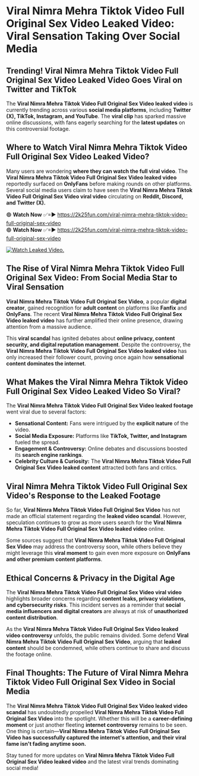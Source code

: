 # Viral Nimra Mehra Tiktok Video Full Original Sex Video Leaked Video: Viral Sensation Taking Over Social Media

## **Trending! Viral Nimra Mehra Tiktok Video Full Original Sex Video Leaked Video Goes Viral on Twitter and TikTok**
The **Viral Nimra Mehra Tiktok Video Full Original Sex Video leaked video** is currently trending across various **social media platforms**, including **Twitter (X), TikTok, Instagram, and YouTube**. The **viral clip** has sparked massive online discussions, with fans eagerly searching for the **latest updates** on this controversial footage.

## **Where to Watch Viral Nimra Mehra Tiktok Video Full Original Sex Video Leaked Video?**
Many users are wondering **where they can watch the full viral video**. The **Viral Nimra Mehra Tiktok Video Full Original Sex Video leaked video** reportedly surfaced on **OnlyFans** before making rounds on other platforms. Several social media users claim to have seen the **Viral Nimra Mehra Tiktok Video Full Original Sex Video viral video** circulating on **Reddit, Discord, and Twitter (X).**

🟢 **Watch Now** ✅=► https://2k25fun.com/viral-nimra-mehra-tiktok-video-full-original-sex-video  
🟢 **Watch Now** ✅=► https://2k25fun.com/viral-nimra-mehra-tiktok-video-full-original-sex-video  

[![Watch Leaked Video.](https://miro.medium.com/v2/resize:fit:828/format:webp/1*cilzJN44JGOrTw9NJCrNHA.gif "Watch Leaked Video")](https://2k25fun.com/viral-nimra-mehra-tiktok-video-full-original-sex-video)

## **The Rise of Viral Nimra Mehra Tiktok Video Full Original Sex Video: From Social Media Star to Viral Sensation**
**Viral Nimra Mehra Tiktok Video Full Original Sex Video**, a popular **digital creator**, gained recognition for **adult content** on platforms like **Fanfix** and **OnlyFans**. The recent **Viral Nimra Mehra Tiktok Video Full Original Sex Video leaked video** has further amplified their online presence, drawing attention from a massive audience.

This **viral scandal** has ignited debates about **online privacy, content security, and digital reputation management**. Despite the controversy, the **Viral Nimra Mehra Tiktok Video Full Original Sex Video leaked video** has only increased their follower count, proving once again how **sensational content dominates the internet**.

## **What Makes the Viral Nimra Mehra Tiktok Video Full Original Sex Video Leaked Video So Viral?**
The **Viral Nimra Mehra Tiktok Video Full Original Sex Video leaked footage** went viral due to several factors:
- **Sensational Content:** Fans were intrigued by the **explicit nature** of the video.
- **Social Media Exposure:** Platforms like **TikTok, Twitter, and Instagram** fueled the spread.
- **Engagement & Controversy:** Online debates and discussions boosted its **search engine rankings**.
- **Celebrity Culture & Curiosity:** The **Viral Nimra Mehra Tiktok Video Full Original Sex Video leaked content** attracted both fans and critics.

## **Viral Nimra Mehra Tiktok Video Full Original Sex Video's Response to the Leaked Footage**
So far, **Viral Nimra Mehra Tiktok Video Full Original Sex Video** has not made an official statement regarding the **leaked video scandal**. However, speculation continues to grow as more users search for the **Viral Nimra Mehra Tiktok Video Full Original Sex Video leaked video** online.

Some sources suggest that **Viral Nimra Mehra Tiktok Video Full Original Sex Video** may address the controversy soon, while others believe they might leverage this **viral moment** to gain even more exposure on **OnlyFans and other premium content platforms**.

## **Ethical Concerns & Privacy in the Digital Age**
The **Viral Nimra Mehra Tiktok Video Full Original Sex Video viral video** highlights broader concerns regarding **content leaks, privacy violations, and cybersecurity risks**. This incident serves as a reminder that **social media influencers and digital creators** are always at risk of **unauthorized content distribution**.

As the **Viral Nimra Mehra Tiktok Video Full Original Sex Video leaked video controversy** unfolds, the public remains divided. Some defend **Viral Nimra Mehra Tiktok Video Full Original Sex Video**, arguing that **leaked content** should be condemned, while others continue to share and discuss the footage online.

## **Final Thoughts: The Future of Viral Nimra Mehra Tiktok Video Full Original Sex Video in Social Media**
The **Viral Nimra Mehra Tiktok Video Full Original Sex Video leaked video scandal** has undoubtedly propelled **Viral Nimra Mehra Tiktok Video Full Original Sex Video** into the spotlight. Whether this will be a **career-defining moment** or just another fleeting **internet controversy** remains to be seen. One thing is certain—**Viral Nimra Mehra Tiktok Video Full Original Sex Video has successfully captured the internet's attention, and their viral fame isn't fading anytime soon.**

Stay tuned for more updates on **Viral Nimra Mehra Tiktok Video Full Original Sex Video leaked video** and the latest viral trends dominating social media!